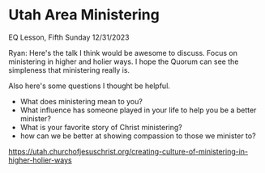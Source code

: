 # Utah Area Ministering

EQ Lesson, Fifth Sunday 12/31/2023

Ryan: Here's the talk I think would be awesome to discuss. Focus on ministering in higher and holier ways. I hope the Quorum can see the simpleness that ministering really is. 

Also here's some questions I thought be helpful. 

- What does ministering mean to you?
- What influence has someone played in your life to help you be a better minister?
- What is your favorite story of Christ ministering?
- how can we be better at showing compassion to those we minister to?

https://utah.churchofjesuschrist.org/creating-culture-of-ministering-in-higher-holier-ways